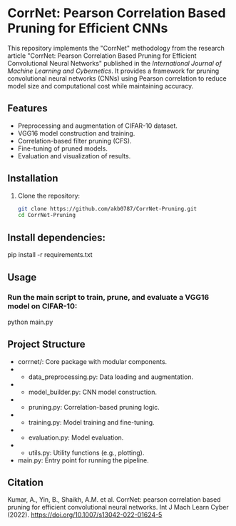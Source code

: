 # CorrNet: Pearson Correlation Based Pruning for Efficient CNNs

This repository implements the "CorrNet" methodology from the research article "CorrNet: Pearson Correlation Based Pruning for Efficient Convolutional Neural Networks" published in the *International Journal of Machine Learning and Cybernetics*. It provides a framework for pruning convolutional neural networks (CNNs) using Pearson correlation to reduce model size and computational cost while maintaining accuracy.

## Features
- Preprocessing and augmentation of CIFAR-10 dataset.
- VGG16 model construction and training.
- Correlation-based filter pruning (CFS).
- Fine-tuning of pruned models.
- Evaluation and visualization of results.

## Installation
1. Clone the repository:
   ```bash
   git clone https://github.com/akb0787/CorrNet-Pruning.git
   cd CorrNet-Pruning
   
## Install dependencies:
pip install -r requirements.txt

## Usage
### Run the main script to train, prune, and evaluate a VGG16 model on CIFAR-10:
python main.py

## Project Structure
- corrnet/: Core package with modular components.
- - data_preprocessing.py: Data loading and augmentation.
- - model_builder.py: CNN model construction.
- - pruning.py: Correlation-based pruning logic.
- - training.py: Model training and fine-tuning.
- - evaluation.py: Model evaluation.
- - utils.py: Utility functions (e.g., plotting).
- main.py: Entry point for running the pipeline.

## Citation
Kumar, A., Yin, B., Shaikh, A.M. et al. CorrNet: pearson correlation based pruning for efficient convolutional neural networks. Int J Mach Learn Cyber (2022). https://doi.org/10.1007/s13042-022-01624-5
